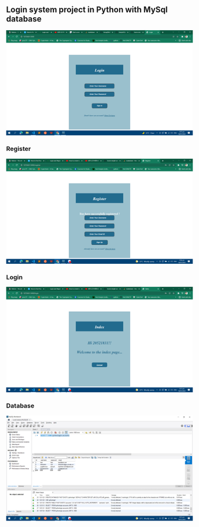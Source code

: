 ## Login system project in Python with MySql database  
![alt text](https://github.com/GiongfNef/Some-simple-website/blob/main/Python/demo.jpg)  
  
### Register
![alt text](https://github.com/GiongfNef/Some-simple-website/blob/main/Python/register.jpg)  
   
### Login
![alt text](https://github.com/GiongfNef/Some-simple-website/blob/main/Python/login.jpg)  
    
### Database
![alt text](https://github.com/GiongfNef/Some-simple-website/blob/main/Python/database.jpg)  
